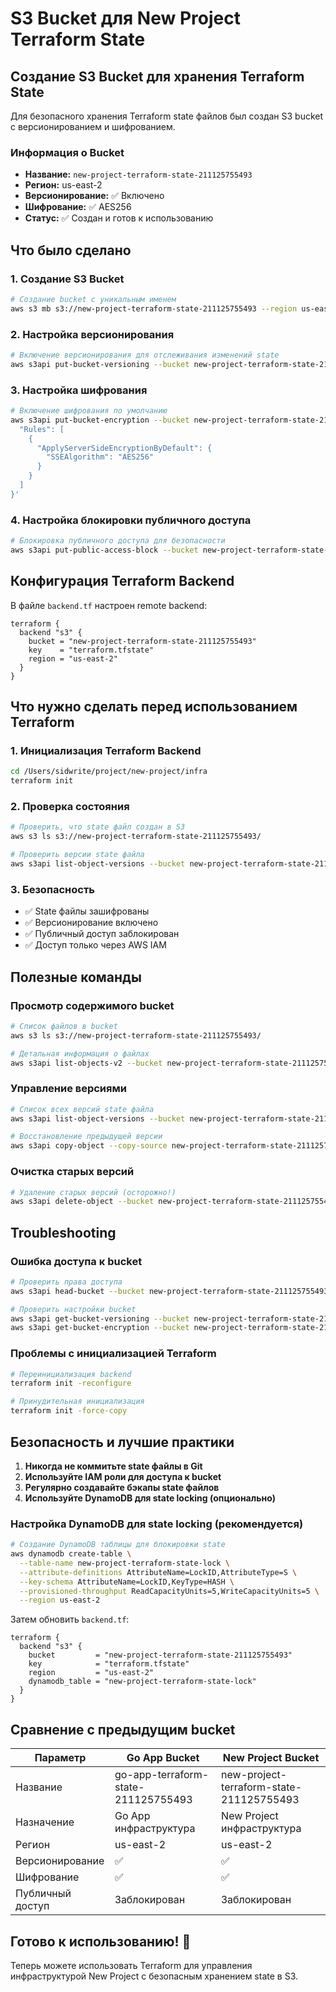 # S3 Bucket для New Project Terraform State

## Создание S3 Bucket для хранения Terraform State

Для безопасного хранения Terraform state файлов был создан S3 bucket с версионированием и шифрованием.

### Информация о Bucket

- **Название:** `new-project-terraform-state-211125755493`
- **Регион:** us-east-2
- **Версионирование:** ✅ Включено
- **Шифрование:** ✅ AES256
- **Статус:** ✅ Создан и готов к использованию

## Что было сделано

### 1. Создание S3 Bucket

```bash
# Создание bucket с уникальным именем
aws s3 mb s3://new-project-terraform-state-211125755493 --region us-east-2
```

### 2. Настройка версионирования

```bash
# Включение версионирования для отслеживания изменений state
aws s3api put-bucket-versioning --bucket new-project-terraform-state-211125755493 --versioning-configuration Status=Enabled
```

### 3. Настройка шифрования

```bash
# Включение шифрования по умолчанию
aws s3api put-bucket-encryption --bucket new-project-terraform-state-211125755493 --server-side-encryption-configuration '{
  "Rules": [
    {
      "ApplyServerSideEncryptionByDefault": {
        "SSEAlgorithm": "AES256"
      }
    }
  ]
}'
```

### 4. Настройка блокировки публичного доступа

```bash
# Блокировка публичного доступа для безопасности
aws s3api put-public-access-block --bucket new-project-terraform-state-211125755493 --public-access-block-configuration "BlockPublicAcls=true,IgnorePublicAcls=true,BlockPublicPolicy=true,RestrictPublicBuckets=true"
```

## Конфигурация Terraform Backend

В файле `backend.tf` настроен remote backend:

```hcl
terraform {
  backend "s3" {
    bucket = "new-project-terraform-state-211125755493"
    key    = "terraform.tfstate"
    region = "us-east-2"
  }
}
```

## Что нужно сделать перед использованием Terraform

### 1. Инициализация Terraform Backend

```bash
cd /Users/sidwrite/project/new-project/infra
terraform init
```

### 2. Проверка состояния

```bash
# Проверить, что state файл создан в S3
aws s3 ls s3://new-project-terraform-state-211125755493/

# Проверить версии state файла
aws s3api list-object-versions --bucket new-project-terraform-state-211125755493 --prefix terraform.tfstate
```

### 3. Безопасность

- ✅ State файлы зашифрованы
- ✅ Версионирование включено
- ✅ Публичный доступ заблокирован
- ✅ Доступ только через AWS IAM

## Полезные команды

### Просмотр содержимого bucket

```bash
# Список файлов в bucket
aws s3 ls s3://new-project-terraform-state-211125755493/

# Детальная информация о файлах
aws s3api list-objects-v2 --bucket new-project-terraform-state-211125755493
```

### Управление версиями

```bash
# Список всех версий state файла
aws s3api list-object-versions --bucket new-project-terraform-state-211125755493 --prefix terraform.tfstate

# Восстановление предыдущей версии
aws s3api copy-object --copy-source new-project-terraform-state-211125755493/terraform.tfstate --bucket new-project-terraform-state-211125755493 --key terraform.tfstate
```

### Очистка старых версий

```bash
# Удаление старых версий (осторожно!)
aws s3api delete-object --bucket new-project-terraform-state-211125755493 --key terraform.tfstate --version-id VERSION_ID
```

## Troubleshooting

### Ошибка доступа к bucket

```bash
# Проверить права доступа
aws s3api head-bucket --bucket new-project-terraform-state-211125755493

# Проверить настройки bucket
aws s3api get-bucket-versioning --bucket new-project-terraform-state-211125755493
aws s3api get-bucket-encryption --bucket new-project-terraform-state-211125755493
```

### Проблемы с инициализацией Terraform

```bash
# Переинициализация backend
terraform init -reconfigure

# Принудительная инициализация
terraform init -force-copy
```

## Безопасность и лучшие практики

1. **Никогда не коммитьте state файлы в Git**
2. **Используйте IAM роли для доступа к bucket**
3. **Регулярно создавайте бэкапы state файлов**
4. **Используйте DynamoDB для state locking (опционально)**

### Настройка DynamoDB для state locking (рекомендуется)

```bash
# Создание DynamoDB таблицы для блокировки state
aws dynamodb create-table \
  --table-name new-project-terraform-state-lock \
  --attribute-definitions AttributeName=LockID,AttributeType=S \
  --key-schema AttributeName=LockID,KeyType=HASH \
  --provisioned-throughput ReadCapacityUnits=5,WriteCapacityUnits=5 \
  --region us-east-2
```

Затем обновить `backend.tf`:

```hcl
terraform {
  backend "s3" {
    bucket         = "new-project-terraform-state-211125755493"
    key            = "terraform.tfstate"
    region         = "us-east-2"
    dynamodb_table = "new-project-terraform-state-lock"
  }
}
```

## Сравнение с предыдущим bucket

| Параметр | Go App Bucket | New Project Bucket |
|----------|---------------|-------------------|
| Название | go-app-terraform-state-211125755493 | new-project-terraform-state-211125755493 |
| Назначение | Go App инфраструктура | New Project инфраструктура |
| Регион | us-east-2 | us-east-2 |
| Версионирование | ✅ | ✅ |
| Шифрование | ✅ | ✅ |
| Публичный доступ | Заблокирован | Заблокирован |

## Готово к использованию! 🚀

Теперь можете использовать Terraform для управления инфраструктурой New Project с безопасным хранением state в S3.
